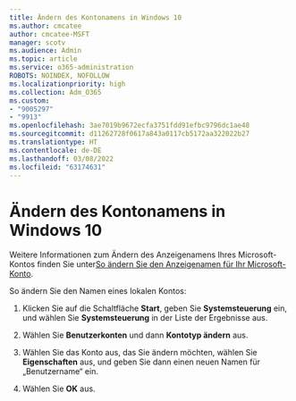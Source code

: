 ```yaml
---
title: Ändern des Kontonamens in Windows 10
ms.author: cmcatee
author: cmcatee-MSFT
manager: scotv
ms.audience: Admin
ms.topic: article
ms.service: o365-administration
ROBOTS: NOINDEX, NOFOLLOW
ms.localizationpriority: high
ms.collection: Adm_O365
ms.custom:
- "9005297"
- "9913"
ms.openlocfilehash: 3ae7019b9672ecfa3751fdd91efbc9796dc1ae48
ms.sourcegitcommit: d11262728f0617a843a0117cb5172aa322022b27
ms.translationtype: HT
ms.contentlocale: de-DE
ms.lasthandoff: 03/08/2022
ms.locfileid: "63174631"
---
```

# <a name="change-account-name-in-windows-10"></a>Ändern des Kontonamens in Windows 10

Weitere Informationen zum Ändern des Anzeigenamens Ihres Microsoft-Kontos finden Sie unter[So ändern Sie den Anzeigenamen für Ihr Microsoft-Konto](https://support.microsoft.com/account-billing/how-to-change-your-microsoft-account-display-name-917b1d70-5915-d04e-243a-a618f96ef1d5).

So ändern Sie den Namen eines lokalen Kontos:

1. Klicken Sie auf die Schaltfläche **Start**, geben Sie **Systemsteuerung** ein, und wählen Sie **Systemsteuerung** in der Liste der Ergebnisse aus.

1. Wählen Sie **Benutzerkonten** und dann **Kontotyp ändern** aus.

1. Wählen Sie das Konto aus, das Sie ändern möchten, wählen Sie **Eigenschaften** aus, und geben Sie dann einen neuen Namen für „Benutzername“ ein.

1. Wählen Sie **OK** aus.
